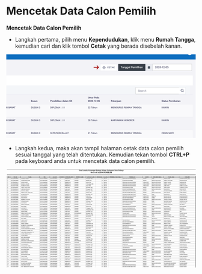 # Mencetak Data Calon Pemilih

**Mencetak Data Calon Pemilih**

* Langkah pertama, pilih menu **Kependudukan**, klik menu **Rumah Tangga**, kemudian cari dan klik tombol **Cetak** yang berada disebelah kanan.

![](../../../.gitbook/assets/59.png)

* Langkah kedua, maka akan tampil halaman cetak data calon pemilih sesuai tanggal yang telah ditentukan. Kemudian tekan tombol **CTRL+P** pada keyboard anda untuk mencetak data calon pemilih.

![](../../../.gitbook/assets/60.png)

